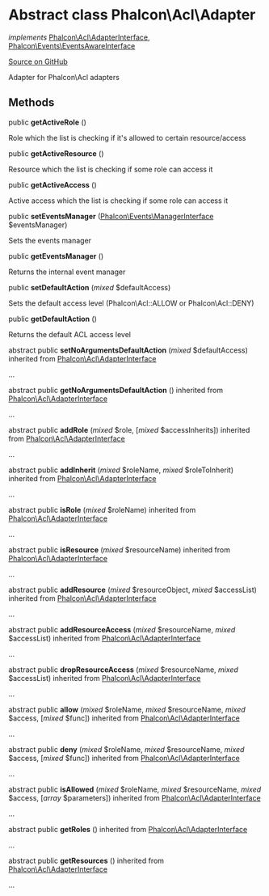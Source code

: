 # Abstract class **Phalcon\\Acl\\Adapter**

*implements* [Phalcon\Acl\AdapterInterface](/en/3.1.2/api/Phalcon_Acl_AdapterInterface), [Phalcon\Events\EventsAwareInterface](/en/3.1.2/api/Phalcon_Events_EventsAwareInterface)

<a href="https://github.com/phalcon/cphalcon/blob/master/phalcon/acl/adapter.zep" class="btn btn-default btn-sm">Source on GitHub</a>

Adapter for Phalcon\\Acl adapters


## Methods
public  **getActiveRole** ()

Role which the list is checking if it's allowed to certain resource/access



public  **getActiveResource** ()

Resource which the list is checking if some role can access it



public  **getActiveAccess** ()

Active access which the list is checking if some role can access it



public  **setEventsManager** ([Phalcon\Events\ManagerInterface](/en/3.1.2/api/Phalcon_Events_ManagerInterface) $eventsManager)

Sets the events manager



public  **getEventsManager** ()

Returns the internal event manager



public  **setDefaultAction** (*mixed* $defaultAccess)

Sets the default access level (Phalcon\\Acl::ALLOW or Phalcon\\Acl::DENY)



public  **getDefaultAction** ()

Returns the default ACL access level



abstract public  **setNoArgumentsDefaultAction** (*mixed* $defaultAccess) inherited from [Phalcon\Acl\AdapterInterface](/en/3.1.2/api/Phalcon_Acl_AdapterInterface)

...


abstract public  **getNoArgumentsDefaultAction** () inherited from [Phalcon\Acl\AdapterInterface](/en/3.1.2/api/Phalcon_Acl_AdapterInterface)

...


abstract public  **addRole** (*mixed* $role, [*mixed* $accessInherits]) inherited from [Phalcon\Acl\AdapterInterface](/en/3.1.2/api/Phalcon_Acl_AdapterInterface)

...


abstract public  **addInherit** (*mixed* $roleName, *mixed* $roleToInherit) inherited from [Phalcon\Acl\AdapterInterface](/en/3.1.2/api/Phalcon_Acl_AdapterInterface)

...


abstract public  **isRole** (*mixed* $roleName) inherited from [Phalcon\Acl\AdapterInterface](/en/3.1.2/api/Phalcon_Acl_AdapterInterface)

...


abstract public  **isResource** (*mixed* $resourceName) inherited from [Phalcon\Acl\AdapterInterface](/en/3.1.2/api/Phalcon_Acl_AdapterInterface)

...


abstract public  **addResource** (*mixed* $resourceObject, *mixed* $accessList) inherited from [Phalcon\Acl\AdapterInterface](/en/3.1.2/api/Phalcon_Acl_AdapterInterface)

...


abstract public  **addResourceAccess** (*mixed* $resourceName, *mixed* $accessList) inherited from [Phalcon\Acl\AdapterInterface](/en/3.1.2/api/Phalcon_Acl_AdapterInterface)

...


abstract public  **dropResourceAccess** (*mixed* $resourceName, *mixed* $accessList) inherited from [Phalcon\Acl\AdapterInterface](/en/3.1.2/api/Phalcon_Acl_AdapterInterface)

...


abstract public  **allow** (*mixed* $roleName, *mixed* $resourceName, *mixed* $access, [*mixed* $func]) inherited from [Phalcon\Acl\AdapterInterface](/en/3.1.2/api/Phalcon_Acl_AdapterInterface)

...


abstract public  **deny** (*mixed* $roleName, *mixed* $resourceName, *mixed* $access, [*mixed* $func]) inherited from [Phalcon\Acl\AdapterInterface](/en/3.1.2/api/Phalcon_Acl_AdapterInterface)

...


abstract public  **isAllowed** (*mixed* $roleName, *mixed* $resourceName, *mixed* $access, [*array* $parameters]) inherited from [Phalcon\Acl\AdapterInterface](/en/3.1.2/api/Phalcon_Acl_AdapterInterface)

...


abstract public  **getRoles** () inherited from [Phalcon\Acl\AdapterInterface](/en/3.1.2/api/Phalcon_Acl_AdapterInterface)

...


abstract public  **getResources** () inherited from [Phalcon\Acl\AdapterInterface](/en/3.1.2/api/Phalcon_Acl_AdapterInterface)

...


